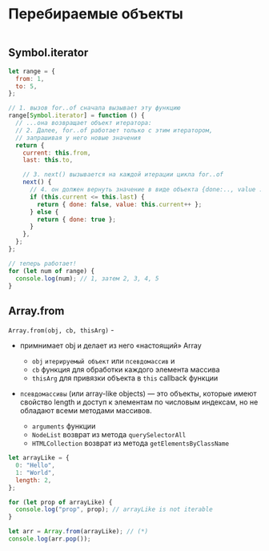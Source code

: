 # Перебираемые объекты

```js

```

## Symbol.iterator

```js
let range = {
  from: 1,
  to: 5,
};

// 1. вызов for..of сначала вызывает эту функцию
range[Symbol.iterator] = function () {
  // ...она возвращает объект итератора:
  // 2. Далее, for..of работает только с этим итератором,
  // запрашивая у него новые значения
  return {
    current: this.from,
    last: this.to,

    // 3. next() вызывается на каждой итерации цикла for..of
    next() {
      // 4. он должен вернуть значение в виде объекта {done:.., value :...}
      if (this.current <= this.last) {
        return { done: false, value: this.current++ };
      } else {
        return { done: true };
      }
    },
  };
};

// теперь работает!
for (let num of range) {
  console.log(num); // 1, затем 2, 3, 4, 5
}
```

## Array.from

`Array.from(obj, cb, thisArg)` -

- примнимает obj и делает из него «настоящий» Array

  - `obj` `итерируемый объект` или `псевдомассив` и
  - `cb` функция для обработки каждого элемента массива
  - `thisArg` для привязки объекта в `this` callback функции

- `псевдомассивы` (или array-like objects) — это объекты, которые имеют свойство length и доступ к элементам по числовым индексам, но не обладают всеми методами массивов.
  - `arguments` функции
  - `NodeList` возврат из метода `querySelectorAll`
  - `HTMLCollection` возврат из метода `getElementsByClassName`

```js
let arrayLike = {
  0: "Hello",
  1: "World",
  length: 2,
};

for (let prop of arrayLike) {
  console.log("prop", prop); // arrayLike is not iterable
}

let arr = Array.from(arrayLike); // (*)
console.log(arr.pop());
```
